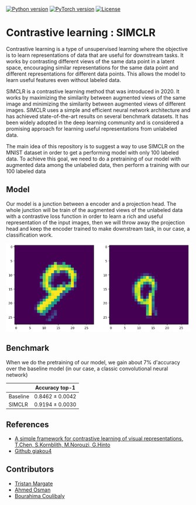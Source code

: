 
[![Python version](https://img.shields.io/badge/Python-3.8.10%2B-blue.svg)]() 
[![PyTorch version](https://img.shields.io/badge/PyTorch-1.8.0%2B-orange.svg)]()
[![License](https://img.shields.io/badge/License-MIT-green.svg)]()

# Contrastive learning : SIMCLR

Contrastive learning is a type of unsupervised learning where the objective is to learn representations of data that are useful for downstream tasks. It works by contrasting different views of the same data point in a latent space, encouraging similar representations for the same data point and different representations for different data points. This allows the model to learn useful features even without labeled data.

SIMCLR is a contrastive learning method that was introduced in 2020. It works by maximizing the similarity between augmented views of the same image and minimizing the similarity between augmented views of different images. SIMCLR uses a simple and efficient neural network architecture and has achieved state-of-the-art results on several benchmark datasets. It has been widely adopted in the deep learning community and is considered a promising approach for learning useful representations from unlabeled data.

The main idea of this repository is to suggest a way to use SIMCLR on the MNIST dataset in order to get a performing model with only 100 labeled data. To achieve this goal, we need to do a pretraining of our model with augmented data among the unlabeled data, then perform a training with our 100 labeled data

## Model

Our model is a junction between a encoder and a projection head.
The whole junction will be train of the augmented views of the unlabeled data with a contrastive loss function in order to learn a rich and useful representation of the input images, then we will throw away the projection head and keep the encoder trained to make downstream task, in our case, a classification work.


![Augmented view of a 9](results/example_augmented.png "Example Augmented view")

## Benchmark

When we do the pretraining of our model, we gain about 7% d'accuracy over the baseline model (in our case, a classic convolutional neural network)


|  | Accuracy top-1 |
| --- | --- |
| Baseline | 0.8462 ± 0.0042 |
| SIMCLR | 0.9194 ± 0.0030 |

## References

 - [A simple framework for contrastive learning of visual representations, T.Chen, S.Kornblith, M.Norouzi, G.Hinto](https://arxiv.org/abs/2002.05709)
 - [Github giakou4](https://github.com/giakou4)


## Contributors

 - [Tristan Margate](https://github.com/Tmargate)
 - [Ahmed Osman](https://github.com/AhmedOsman00py)
 - [Bourahima Coulibaly](https://github.com/CouLiBaLy-B)